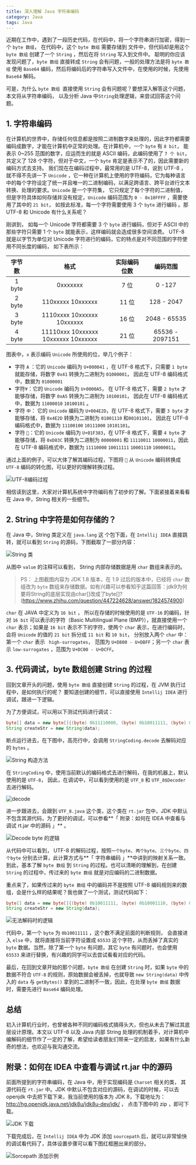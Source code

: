 ```yaml
---
title: 深入理解 Java 字符串编码
category: Java
tags: Java
---
```


近期在工作中，遇到了一段历史代码，在代码中，将一个字符串进行加密，得到一个 `byte 数组`， 在代码中，这个 `byte 数组` 需要存储到 文件中，但代码却是用这个 `byte 数组` 创建了一个 `String` ，然后在将 `String` 写入到文件中。 聪明的你应该发现问题了，`byte 数组` 直接转成 `String` 会有问题，一般的处理方法是将 `byte 数组` 使用 `Base64` 编码，然后将编码后的字符串写入文件中，在使用的时候，先使用 `Base64` 解码。

可是，为什么 `byte 数组 `直接使用 `String` 会有问题呢？要想深入解答这个问题，本文将从字符串编码， 以及分析 Java 中`String`处理逻辑，来尝试回答这个问题。



## 1. 字符串编码

在计算机的世界中，存储任何信息都是按照二进制数字来处理的，因此字符都需要编码成数字，才能在计算机中正常的处理。在计算机中，一个 `byte` 有 `8 bit`， 能表示 0~255 范围的数字，应运而生的就是 ASCII 编码，此编码使用了 `7 个 bit`，共定义了 128 个字符，但对于中文，一个 `byte` 肯定是表示不了的，因此需要新的编码方式去支持。  我们现在在编码过程中，最常用的是 UTF-8，说到 UTF-8 ， 就不得不先讲一下 `Unicode` ，它一种在计算机上使用的字符编码，它为每种语言中的每个字符设定了统一并且唯一的二进制编码，以满足跨语言、跨平台进行文本转换、处理的要求。`Unicode` 是一个字符集， 它只规定了每个字符的二进制值，但是字符具体如何存储并没有规定，`Unicode` 编码范围为 `0 - 0x10FFFF` ，需要使用了其中的 `21 bit`， 如按此标准，每一个字符需要使用 3 个 `byte` 进行编码 。那 UTF-8 和 Unicode 有什么关系呢？

刚讲到， 如每一个 Unicode 字符都需要 3 个 `byte` 进行编码，但对于 ASCII 中的那些字符只需要 1 个 `byte` 就能表示，这样编码就会造成很多空间浪费。 UTF-8 就是以字节为单位对 Unicode 字符进行的编码，它的特点是对不同范围的字符使用不同长度的编码， 如下表所示：

| 字节数 |                格式                 | 实际编码位数 |    编码范围     |
| :----: | :---------------------------------: | :----------: | :-------------: |
| 1 byte |              0xxxxxxx               |     7 位     |     0 -127      |
| 2 byte |          110xxxxx 10xxxxxx          |    11 位     |   128 - 2047    |
| 3 byte |     1110xxxx 10xxxxxx 10xxxxxx      |    16 位     |  2048 - 65535   |
| 4 byte | 11110xxx 10xxxxxx 10xxxxxx 10xxxxxx |    21 位     | 65536 - 2097151 |

图表中，`x` 表示编码 `Unicode` 所使用的位，举几个例子：

+ 字符 `A` ：它的 `Unicode` 编码为 `U+000041` ，在 UTF-8 格式下，只需要 `1 byte` 就能存储，将数字 `0x41` 转换为二进制为 `01000001`， 因此在 UTF-8 编码格式中，数据为 `01000001`
+ 字符`¥`：它的 `Unicode` 编码为 `U+0000A5`， 在 UTF-8 格式下，需要 `2 byte` 才能够存储，将数字 `0xA5` 转换为二进制为 `10100101`， 因此在 UTF-8 编码格式中，数据为 `11000010` `10100101` 。
+ 字符 `中`： 它的  `Unicode` 编码为 `U+004E2D`，在 UTF-8 格式下，需要 `3 byte`  才能够存储，将 `0x4E2D` 转换为二进制为 `01001110` 和`00101101`， 因此在 UTF-8 编码格式中，数据为 `11100100` `10111000` `10101101`。
+ 字符 `🎃`：它的 `Unicode` 编码为 `U+01F383`，在 UTF-8 格式下，需要 `4 byte` 才能够存储，将 `0xD83C` 转换为二进制为 `00000001` 和 `11110011` `10000011`，因此在 UTF-8 编码格式中，数据为 `11110000` `10011111` `10001110` `10000011`。

通过上面的例子，可以大体了解其编码过程，下图将  `🎃` 从 `Unicode` 编码转换成 `UTF-8` 编码的转化图，可以更好的理解转换过程。

![UTF-8编码过程](https://img-blog.csdnimg.cn/ca4c6e51326b428ba9ad818c968d2e82.png)

相信读到这里，大家对计算机系统中字符编码有了初步的了解。下面紧接着来看看在 Java 中，String 相关的一些细节。



## 2. String 中字符是如何存储的？

在 Java 中，String 类定义在 `java.lang` 这 个包下面，在 `Intellij IDEA` 直接跳转，就可以看到  `String` 的源码，下图截取了一部分内容：

![String 类](https://img-blog.csdnimg.cn/69399bb46d874926ac137af67892f854.png)

从图中 `value` 的注释可以看到， String 内部存储数据是用 `char` 数组来表示的。

>  PS： 上图截图内容为 JDK 1.8 版本，在 1.9 过后的版本中，已经将 `char` 数组改为 `byte` 数组来存储数据。如有兴趣可以参看知乎这篇回答：jdk9为何要将String的底层实现由char[]改成了byte[]? (https://www.zhihu.com/question/447224628/answer/1824574900)

`char` 在 JAVA 中定义为 `16 bit` ， 所以在存储的时候使用的是 `UTF-16` 的编码，针对 `16 bit` 可以表示的字符（Basic Multilingual Plane (BMP)），就直接使用一个 `char` 表示；如果是 `16 bit` 表示不下的字符，使两个 `char` 表示，在进行编码时，会将 `Unicode` 的值的 `21 bit` 拆分成 `11 bit` 和 `10 bit`， 分别放入两个 `char` 中： 第一个 `char` 表示 ` high-surrogates`， 范围为 `U+D800 - U+DBFF`；另一个 `char` 表示 `low-surrogates` ，范围为 `U+DC00 - U+DCFF`。



## 3. 代码调试，byte 数组创建 String 的过程

回到文章开头的问题，使用 `byte 数组` 直接创建 `String` 的过程，在 JVM 执行过程中，是如何执行的呢？ 要知道创建的细节，可以直接使用 `Intellij IDEA` 进行调试，跟进一下逻辑。

为了方便调试，可以用以下测试代码进行调试：

```java
byte[] data = new byte[]{(byte) 0b11110000, (byte) 0b10011111, (byte) 0b10001110, (byte) 0b10000011};
String createStr = new String(data);
```

断点运行进去，在下图中，高亮行中，会调用 `StringCoding.decode` 去解码对应的 `bytes` 。

![String 构造方法](https://img-blog.csdnimg.cn/1a1de76a888a4b05acfe27fcca751b7b.png)

在 `StringCoding` 中，使用当前默认的编码格式去进行解码，在我的机器上，默认使用的是 `UTF-8`， 因此，在调试中，可以看到使用的是 `UTF_8` 和 `UTF_8$Decoder` 去进行解码。

![decode](https://img-blog.csdnimg.cn/e6fbd7e701b6403f983bc8007df58c77.png)

进一步跟进去，会跟到 `UTF_8.java` 这个类，这个类在 `rt.jar` 包中，JDK 中默认不包含其源代码，为了更好的调试，可以参看**「 附录：如何在 IDEA 中查看与调试 rt.jar 中的源码 」** 。

![Decode byte 的逻辑](https://img-blog.csdnimg.cn/cc4a2b7b8b354a1dba489ed441897909.png)

从代码中可以看到， UTF-8 的解码过程，按照`一个byte`、`两个byte`、`三个byte`、`四个byte` 分别去计算，此计算方式与**「 字符串编码 」**中讲到的映射关系一致。到此，基本了解 `byte 数组` 到 `String` 的过程。也可以清晰的理解到，在创建 `String` 的过程中，传过来的 `byte 数组` 就是对应编码的二进制数据。

重点来了，如果传过来的 `byte 数组` 中的编码并不是按照  UTF-8 编码规则来的数组，会是什么样的结果呢？我也做了一个测试，测试代码如下：

```java
byte[] data = new byte[]{(byte) 0b10011111, (byte) 0b10001110, (byte) 0b10000011};
String createStr = new String(data);
```

![无法解码时的逻辑](https://img-blog.csdnimg.cn/34719390793a4d1eaf07bff5d083511b.png)

代码中，第一个 `byte` 为 `0b10011111` ，这个数不满足前面的判断规则， 会直接进入 `else`  中，就将直接将当前字符设置成 `65533` 这个字符，从而丢掉了真实的 `byte` 数据。当然，除了第一个 `byte` 有问题，其它 `byte` 有问题时，也会使用 `65533` 来进行替换，有兴趣的同学可以去尝试看看对应的代码。

最后，在回到文章开始的那个问题，`byte 数组` 在创建 `String` 时，如果 `byte` 中的数据不符合 `UTF-8` 的规则，原始数据会被丢掉，也就导致 `new String(data)`  中传入的 `data` 与 `getBytes()` 拿到的二进制不一致，因此，在处理 `byte 数组` 数据时，需要先进行 `Base64` 编码处理。

## 总结

初入计算机行业时，也曾被各种不同的编码格式搞得头大，但也从未去了解过其底层设计原理。本文以 UTF-8 以及 Java 内部 String 处理的机制着手，对计算机中编解码的细节作了一定的了解，希望给读者朋友们带来一定的启发，如果有什么新奇的想法，也欢迎与我沟通交流。



## 附录：如何在 IDEA 中查看与调试 rt.jar 中的源码

前面所提到的字符串编码，在 Java 中，用于实现编码是 `Charset` 相关的类， 其源代码在 `rt.jar` 中。JDK 中默认不包含对应的源码，在调试的时候，可以去 openjdk 中去把下载下来，我当前使用的版本为 JDK 8，下载地址为：http://hg.openjdk.java.net/jdk8u/jdk8u-dev/jdk/ ， 点击下图中的 zip ，即可下载。

![JDK 下载](https://img-blog.csdnimg.cn/ae23a74bd82a47b5b74af9f1c0b9d67c.png) 

下载完成后，在 `Intellij IDEA` 中为 JDK 添加 `sourcepath` 后，就可以非常愉快的调试看代码了，具体设置步骤可以看下图红框圈出来的部分。

![Sorcepath 添加示例](https://img-blog.csdnimg.cn/823739724b1542a9862a1b75e2bc9fe5.png)

